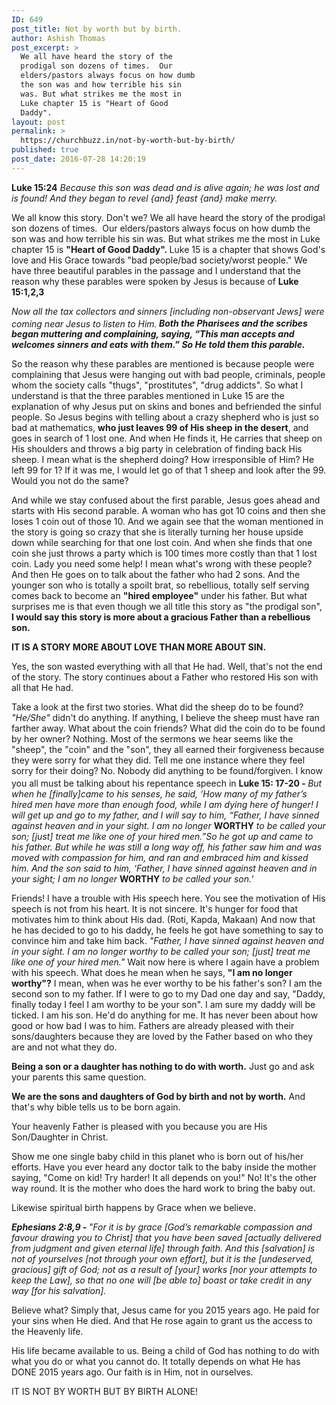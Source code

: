 ```yaml
---
ID: 649
post_title: Not by worth but by birth.
author: Ashish Thomas
post_excerpt: >
  We all have heard the story of the
  prodigal son dozens of times.  Our
  elders/pastors always focus on how dumb
  the son was and how terrible his sin
  was. But what strikes me the most in
  Luke chapter 15 is "Heart of Good
  Daddy". 
layout: post
permalink: >
  https://churchbuzz.in/not-by-worth-but-by-birth/
published: true
post_date: 2016-07-28 14:20:19
---
```

<strong>Luke 15:24</strong><em> Because this son was dead and is alive again; he was lost and is found! And they began to revel {and} feast {and} make merry.</em>

We all know this story. Don't we? We all have heard the story of the prodigal son dozens of times.  Our elders/pastors always focus on how dumb the son was and how terrible his sin was. But what strikes me the most in Luke chapter 15 is <strong>"Heart of Good Daddy". </strong>Luke 15 is a chapter that shows God's love and His Grace towards "bad people/bad society/worst people." We have three beautiful parables in the passage and I understand that the reason why these parables were spoken by Jesus is because of <strong>Luke 15:1,2,3</strong>
<p class="chapter-2"><em><span class="text Luke-15-1">Now all the tax collectors and sinners [including non-observant Jews] were coming near Jesus to listen to Him.</span><span id="en-AMP-25591" class="text Luke-15-2"><sup class="versenum"> </sup><strong>Both the Pharisees and the scribes began muttering and complaining, saying, “This man accepts and welcomes sinners and eats with them.” </strong></span></em><span id="en-AMP-25592" class="text Luke-15-3"><strong><em>So He told them this parable.</em></strong>

So the reason why these parables are mentioned is because people were complaining that Jesus were hanging out with bad people, criminals, people whom the society calls "thugs", "prostitutes", "drug addicts". So what I understand is that the three parables mentioned in Luke 15 are the explanation of why Jesus put on skins and bones and befriended the sinful people.
So Jesus begins with telling about a crazy shepherd who is just so bad at mathematics, <strong>who just leaves 99 of His sheep in the desert</strong>, and goes in search of 1 lost one. And when He finds it, He carries that sheep on His shoulders and throws a big party in celebration of finding back His sheep. I mean what is the shepherd doing? How irresponsible of Him? He left 99 for 1? If it was me, I would let go of that 1 sheep and look after the 99. Would you not do the same?

And while we stay confused about the first parable, Jesus goes ahead and starts with His second parable. A woman who has got 10 coins and then she loses 1 coin out of those 10. And we again see that the woman mentioned in the story is going so crazy that she is literally turning her house upside down while searching for that one lost coin. And when she finds that one coin she just throws a party which is 100 times more costly than that 1 lost coin. Lady you need some help! I mean what's wrong with these people?
And then He goes on to talk about the father who had 2 sons. And the younger son who is totally a spoilt brat, so rebellious, totally self serving comes back to become an <strong>"hired employee"</strong> under his father. But what surprises me is that even though we all title this story as "the prodigal son", <strong>I would say this story is more about a gracious Father than a rebellious son. </strong>

<strong>IT IS A STORY MORE ABOUT LOVE THAN MORE ABOUT SIN.</strong>

Yes, the son wasted everything with all that He had. Well, that's not the end of the story. The story continues about a Father who restored His son with all that He had.

Take a look at the first two stories. What did the sheep do to be found? <em>"He/She"</em> didn't do anything. If anything, I believe the sheep must have ran farther away. What about the coin friends? What did the coin do to be found by her owner? Nothing. Most of the sermons we hear seems like the "sheep", the "coin" and the "son", they all earned their forgiveness because they were sorry for what they did. Tell me one instance where they feel sorry for their doing? No. Nobody did anything to be found/forgiven.
I know you all must be talking about his repentance speech in <strong>Luke 15: 17-20 -</strong><em><span id="en-AMP-25607" class="text Luke-15-18"><span class="woj"><sup class="versenum"> </sup><span id="en-AMP-25606" class="text Luke-15-17"><span class="woj">But when he</span> [finally]<span class="woj">came to his senses, he said, ‘How many of my father’s hired men have more than enough food, while I am dying here of hunger!</span></span> I will get up and go to my father, and I will say to him, “Father, I have sinned against heaven and in your sight.</span></span> <span id="en-AMP-25608" class="text Luke-15-19"><span class="woj">I am no longer </span></span></em><strong><span id="en-AMP-25608" class="text Luke-15-19"><span class="woj">WORTHY</span></span></strong><em><span id="en-AMP-25608" class="text Luke-15-19"><span class="woj"> to be called your son;</span> [just] <span class="woj">treat me like one of your hired men.”</span></span><span id="en-AMP-25609" class="text Luke-15-20"><span class="woj">So he got up and came to his father. But while he was still a long way off, his father saw him and was moved with compassion for him, and ran and embraced him and kissed him.</span></span> <span id="en-AMP-25610" class="text Luke-15-21"><span class="woj">And the son said to him, ‘Father, I have sinned against heaven and in your sight; I am no longer </span></span></em><strong><span id="en-AMP-25610" class="text Luke-15-21"><span class="woj">WORTHY</span></span></strong><em><span id="en-AMP-25610" class="text Luke-15-21"><span class="woj"> to be called your son.’</span></span></em></span></p>
Friends! I have a trouble with His speech here. You see the motivation of His speech is not from his heart. It is not sincere. It's hunger for food that motivates him to think about His dad. (Roti, Kapda, Makaan) And now that he has decided to go to his daddy, he feels he got have something to say to convince him and take him back.
<em>"<span id="en-AMP-25607" class="text Luke-15-18"><span class="woj">Father, I have sinned against heaven and in your sight.</span></span> </em><span id="en-AMP-25608" class="text Luke-15-19"><em><span class="woj">I am no longer worthy to be called your son;</span> [just] </em><span class="woj"><em>treat me like one of your hired men."</em>
</span></span>Wait now here is where I again have a problem with his speech. What does he mean when he says, <strong>"I am no longer worthy"?</strong> I mean, when was he ever worthy to be his father's son?
I am the second son to my father. If I were to go to my Dad one day and say, "Daddy, finally today I feel I am worthy to be your son". I am sure my daddy will be ticked. I am his son. He'd do anything for me. It has never been about how good or how bad I was to him. Fathers are already pleased with their sons/daughters because they are loved by the Father based on who they are and not what they do.

<strong>Being a son or a daughter has nothing to do with worth.</strong> Just go and ask your parents this same question.

<strong>We are the sons and daughters of God by birth and not by worth.</strong> And that's why bible tells us to be born again.

Your heavenly Father is pleased with you because you are His Son/Daughter in Christ.

Show me one single baby child in this planet who is born out of his/her efforts. Have you ever heard any doctor talk to the baby inside the mother saying, "Come on kid! Try harder! It all depends on you!" No! It's the other way round. It is the mother who does the hard work to bring the baby out.

Likewise spiritual birth happens by Grace when we believe.

<em><strong><span id="en-AMP-29238" class="text Eph-2-8">Ephesians 2:8,9 - </span></strong><span id="en-AMP-29238" class="text Eph-2-8">"For it is by grace [God’s remarkable compassion and favour drawing you to Christ] that you have been saved [actually delivered from judgment and given eternal life] through faith. And this [salvation] is not of yourselves [not through your own effort], but it is the [undeserved, gracious] gift of God</span><span id="en-AMP-29238" class="text Eph-2-8">;</span> <span id="en-AMP-29239" class="text Eph-2-9">n</span><span id="en-AMP-29239" class="text Eph-2-9">ot</span><span id="en-AMP-29239" class="text Eph-2-9"> as a result of [your] works [nor your attempts to keep the Law], so that no one will [be able to] boa</span><span id="en-AMP-29239" class="text Eph-2-9">st </span><span id="en-AMP-29239" class="text Eph-2-9">or take credit in any way [for his salvation].

</span></em>Believe what? Simply that, Jesus came for you 2015 years ago. He paid for your sins when He died. And that He rose again to grant us the access to the Heavenly life.

His life became available to us. Being a child of God has nothing to do with what you do or what you cannot do. It totally depends on what He has DONE 2015 years ago. Our faith is in Him, not in ourselves.

IT IS NOT BY WORTH BUT BY BIRTH ALONE!